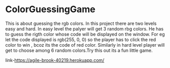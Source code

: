 # ColorGuessingGame
This is about guessing the rgb colors. In this project there are two levels easy and hard. In easy level the palyer will get 3 random rbg colors. He has to guess the rigth color whose code will be displayed on the window. For eg let the code displayed is rgb(255, 0, 0) so the player has to click the red color to win , bcoz its the code of red color. Similarly in hard level player will get to choose among 6 random colors.Try this out its a fun little game.

link-https://agile-brook-40219.herokuapp.com/
